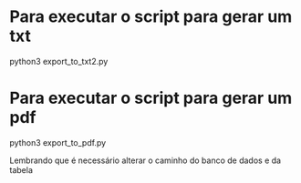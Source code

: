 # Para executar o script para gerar um txt

python3 export_to_txt2.py

# Para executar o script para gerar um pdf

python3 export_to_pdf.py

Lembrando que é necessário alterar o caminho do banco de dados e da tabela
